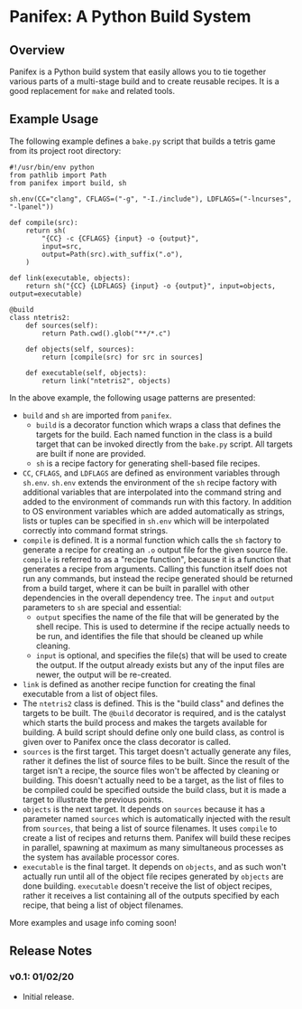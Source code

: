 # Panifex: A Python Build System
## Overview
Panifex is a Python build system that easily allows you to tie together various
parts of a multi-stage build and to create reusable recipes.  It is a good
replacement for `make` and related tools.

## Example Usage
The following example defines a `bake.py` script that builds a tetris game from
its project root directory:

```
#!/usr/bin/env python
from pathlib import Path
from panifex import build, sh

sh.env(CC="clang", CFLAGS=("-g", "-I./include"), LDFLAGS=("-lncurses", "-lpanel"))

def compile(src):
    return sh(
        "{CC} -c {CFLAGS} {input} -o {output}",
        input=src,
        output=Path(src).with_suffix(".o"),
    )

def link(executable, objects):
    return sh("{CC} {LDFLAGS} {input} -o {output}", input=objects, output=executable)

@build
class ntetris2:
    def sources(self):
        return Path.cwd().glob("**/*.c")

    def objects(self, sources):
        return [compile(src) for src in sources]

    def executable(self, objects):
        return link("ntetris2", objects)
```

In the above example, the following usage patterns are presented:

- `build` and `sh` are imported from `panifex`.
    - `build` is a decorator function which wraps a class that defines the
        targets for the build.  Each named function in the class is a build
        target that can be invoked directly from the `bake.py` script.  All
        targets are built if none are provided.
    - `sh` is a recipe factory for generating shell-based file recipes.
- `CC`, `CFLAGS`, and `LDFLAGS` are defined as environment variables through
    `sh.env`.  `sh.env` extends the environment of the `sh` recipe factory with
    additional variables that are interpolated into the command string and added
    to the environment of commands run with this factory.  In addition to OS
    environment variables which are added automatically as strings, lists or
    tuples can be specified in `sh.env` which will be interpolated correctly
    into command format strings.
- `compile` is defined.  It is a normal function which calls the `sh` factory to
    generate a recipe for creating an `.o` output file for the given source
    file.  `compile` is referred to as a "recipe function", because it is a
    function that generates a recipe from arguments.  Calling this function
    itself does not run any commands, but instead the recipe generated should be
    returned from a build target, where it can be built in parallel with other
    dependencies in the overall dependency tree.  The `input` and `output`
    parameters to `sh` are special and essential:
    - `output` specifies the name of the file that will be generated by the
        shell recipe.  This is used to determine if the recipe actually needs
        to be run, and identifies the file that should be cleaned up while
        cleaning.
    - `input` is optional, and specifies the file(s) that will be used to
        create the output.  If the output already exists but any of the input
        files are newer, the output will be re-created.
- `link` is defined as another recipe function for creating the final executable
    from a list of object files.
- The `ntetris2` class is defined.  This is the "build class" and defines the
    targets to be built.  The `@build` decorator is required, and is the
    catalyst which starts the build process and makes the targets available for
    building.  A build script should define only one build class, as control is
    given over to Panifex once the class decorator is called.
- `sources` is the first target.  This target doesn't actually generate any
    files, rather it defines the list of source files to be built.  Since the
    result of the target isn't a recipe, the source files won't be affected by
    cleaning or building.  This doesn't actually need to be a target, as the
    list of files to be compiled could be specified outside the build class, but
    it is made a target to illustrate the previous points.
- `objects` is the next target.  It depends on `sources` because it has a
    parameter named `sources` which is automatically injected with the result
    from `sources`, that being a list of source filenames.  It uses `compile` to
    create a list of recipes and returns them.  Panifex will build these recipes
    in parallel, spawning at maximum as many simultaneous processes as the
    system has available processor cores.
- `executable` is the final target.  It depends on `objects`, and as such won't
    actually run until all of the object file recipes generated by `objects` are
    done building.  `executable` doesn't receive the list of object recipes,
    rather it receives a list containing all of the outputs specified by each
    recipe, that being a list of object filenames.

More examples and usage info coming soon!

## Release Notes
### v0.1: 01/02/20
- Initial release.
